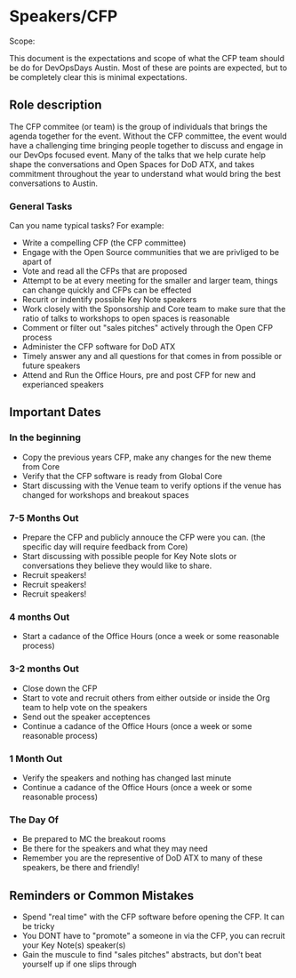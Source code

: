 # Speakers/CFP

Scope:

This document is the expectations and scope of what the CFP team should be do for DevOpsDays Austin.
Most of these are points are expected, but to be completely clear this is minimal expectations.

## Role description

The CFP commitee (or team) is the group of individuals that brings the agenda together for the event. Without
the CFP committee, the event would have a challenging time bringing people together to discuss and engage
in our DevOps focused event. Many of the talks that we help curate help shape the conversations and
Open Spaces for DoD ATX, and takes commitment throughout the year to understand what would bring the
best conversations to Austin.

### General Tasks

Can you name typical tasks? For example:

* Write a compelling CFP (the CFP committee)
* Engage with the Open Source communities that we are privliged to be apart of
* Vote and read all the CFPs that are proposed
* Attempt to be at every meeting for the smaller and larger team, things can change quickly and CFPs can be effected
* Recurit or indentify possible Key Note speakers
* Work closely with the Sponsorship and Core team to make sure that the ratio of talks to workshops to open spaces is reasonable
* Comment or filter out "sales pitches" actively through the Open CFP process
* Administer the CFP software for DoD ATX
* Timely answer any and all questions for that comes in from possible or future speakers
* Attend and Run the Office Hours, pre and post CFP for new and experianced speakers

## Important Dates

### In the beginning

* Copy the previous years CFP, make any changes for the new theme from Core
* Verify that the CFP software is ready from Global Core
* Start discussing with the Venue team to verify options if the venue has changed for workshops and breakout spaces

### 7-5 Months Out

* Prepare the CFP and publicly annouce the CFP were you can. (the specific day will require feedback from Core)
* Start discussing with possible people for Key Note slots or conversations they believe they would like to share.
* Recruit speakers!
* Recruit speakers!
* Recruit speakers!

### 4 months Out

* Start a cadance of the Office Hours (once a week or some reasonable process)

### 3-2 months Out

* Close down the CFP
* Start to vote and recruit others from either outside or inside the Org team to help vote on the speakers
* Send out the speaker acceptences
* Continue a cadance of the Office Hours (once a week or some reasonable process)

### 1 Month Out

* Verify the speakers and nothing has changed last minute
* Continue a cadance of the Office Hours (once a week or some reasonable process)

### The Day Of

* Be prepared to MC the breakout rooms
* Be there for the speakers and what they may need
* Remember you are the representive of DoD ATX to many of these speakers, be there and friendly!

## Reminders or Common Mistakes

* Spend "real time" with the CFP software before opening the CFP. It can be tricky
* You DONT have to "promote" a someone in via the CFP, you can recruit your Key Note(s) speaker(s)
* Gain the muscule to find "sales pitches" abstracts, but don't beat yourself up if one slips through
